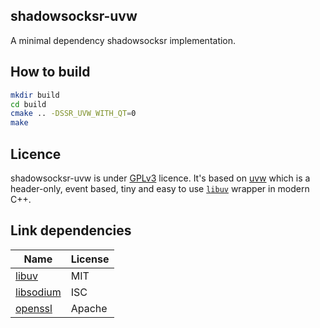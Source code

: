 ## shadowsocksr-uvw

A minimal dependency shadowsocksr implementation.


## How to build

````bash
mkdir build
cd build
cmake .. -DSSR_UVW_WITH_QT=0
make
````



## Licence

shadowsocksr-uvw is under [GPLv3](LICENSE) licence. It's based on [uvw](https://github.com/skypjack/uvw) which is a header-only, event based, tiny and easy to use
[`libuv`](https://github.com/libuv/libuv) wrapper in modern C++.

## Link dependencies

| Name                   | License        |
| ---------------------- | -------------- |
| [libuv](https://github.com/libuv/libuv)   | MIT |
| [libsodium](https://libsodium.org) | ISC |
| [openssl](https://www.openssl.org/)| Apache|


